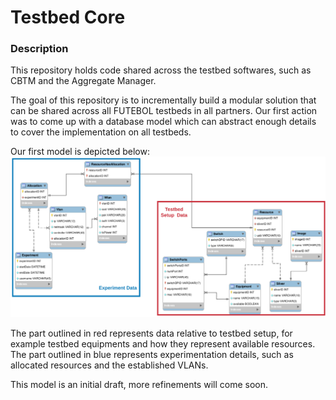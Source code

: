 # Testbed Core  

### Description  

This repository holds code shared across the testbed softwares, such as CBTM and the Aggregate Manager.  

The goal of this repository is to incrementally build a modular solution that can be shared across all FUTEBOL testbeds in all partners. Our first action was to come up with a database model which can abstract enough details to cover the implementation on all testbeds.  

Our first model is depicted below:  
![testbd](testbd_model.png)  

The part outlined in red represents data relative to testbed setup, for example testbed equipments and how they represent available resources. The part outlined in blue represents experimentation details, such as allocated resources and the established VLANs.  

This model is an initial draft, more refinements will come soon.  